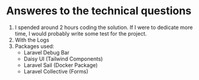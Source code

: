 # Answeres to the technical questions 
1. I spended around 2 hours coding the solution. If I were to dedicate more time, I would probably write some test for the project. 
2. With the Logs 
3. Packages used: 
    - Laravel Debug Bar 
    - Daisy UI (Tailwind Components)
    - Laravel Sail (Docker Package)
    - Laravel Collective (Forms)
